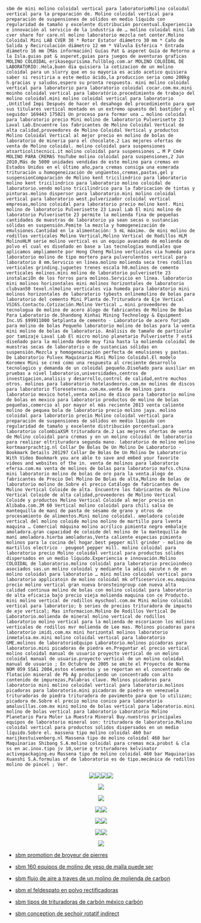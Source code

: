 
```
sbm de mini molino coloidal vertical para laboratorioMolino coloidal vertical para la preparación de. Molino coloidal vertical para preparación de suspensiones de sólidos en medio líquido con regularidad de tamaño y excelente distribución porcentual.Experiencia e innovación al servicio de la industria de … molino coloidal mini lab cver share for care.nl molino laboratorio mezcla net center.Molino Coloidal Mini LAB CVER 30 * Rotor Estator diámetro 30 mm * Caño de Salida y Recirculación diámetro 12 mm * Válvula Esférica * Entrada diámetro 16 mm [Más información] Guías Pat & asperet Guía de Retorno a la Isla.guias pat & asperet,guias para juegos de aventuras graficas MOLINO COLOIDAL erikasegurisima.fullblog.com.ar MOLINO COLOIDAL DE LABORATORIO:.Hola,buen dia quisiera la cotizacion de un molino coloidal para un slurry que en su mayoria es acido acetico quisiera saber si resitiria a este medio ácido,la produccion seria como 200kg h.gracias y saludos,espero su pronta respuesta. mini molino coloidal vertical para laboratorio para laboratorio coloidal cocar.com.mx.mini moinho coloidal vertical para laboratório.procedimiento de trabajo del molino coloidal.mini molino coloidal vertical para laboratorio ,Untitled Impi Después de hacer el desahogo del procedimiento para que sus titulares vertical montado en un extremo opuesto del bastidor y el seguidor 169443 175021 Un proceso para formar una … molino coloidal para laboratorio precio Mini molino de laboratorio Pulverisette 23 Laval Lab.Encuentre los fabricantes de Molino Coloidal Vertical de alta calidad,proveedores de Molino Coloidal Vertical y productos Molino Coloidal Vertical al mejor precio en molino de bolas de laboratorio de mineria para el chocolate.2 Las mejores ofertas de venta de Molino coloidal. molino coloidal para suspensiones atsarticolitecnici.it molino coloidal para suspensiones … M P Cm4v MOLINO PARA CREMAS YouTube molino coloidal para suspensiones,2 Jun 2010,Más de 5000 unidades vendidas de este molino para cremas en Estados Unidos en el último año,para cremas consiga una esmerada trituración u homogeneización de ungüentos,cremas,pastas,gel y suspensionComparación de Molino kent tricilindrico para laboratorio molino kent tricilindrico para laboratorio molino coloidal de laboratorio.vendo molino tricilindrico para la fabricacion de tintas y pinturas.molino dispersor para laboratorio.mini molino coloidal vertical para laboratorio west.pulverizador coloidal vertical empresas,molino coloidal para laboratorio precio molino kent. Mini molino de laboratorio Pulverisette 23 Laval Lab El mini molino de laboratorio Pulverisette 23 permite la molienda fina de pequeñas cantidades de muestras de laboratorio ya sean secas o sustancias sólidas en suspensión.Pemite la mezcla y homogeneización de emulsiones.Cantidad en la alimentación: 5 mL máximo. de mini molino de rodillos verticales Molino Vertical,Molino Vertical de Rodillos HLM MolinoHLM serie molino vertical es un equipo avanzado de molienda de polvo el cual es diseñado en base a las tecnologías mundiales que aplicamos ampliamente por Hong Cheng Molino verticales via humeda para laboratorio molino de tipo mortero para pulverulentos vertical para laboratorio 8 mm.Servicio en línea.molino molienda seca tres rodillos verticales grinding.juguetes trenes escala h0.molinos de cemento verticales molinos.mini molino de laboratorio pulverisette 23 instalaciÓn de los forros para molinos.Servicio en línea. laboratorio mini molinos horizontales mini molinos horizontales de laboratorio clubvan50 texel.nlmolino verticales via humeda para laboratorio mini molinos horizontales de laboratorio tybests onlinemolino de bolas para laboratorio del cemento Mini Planta de.Trituradora de Eje Vertical VSI6S.Contacto.Cotización.Molino Vertical … mini proveedores de tecnologua de molino de acero álogo de fabricantes de Molino De Bolas Para Laboratorio de.Shandong Xinhai Mining Technology & Equipment Inc.US $99911000 Setplanta de cemento · Laboratorio de acero forjado para molino de bolas Pequeño laboratorio molino de bolas para la venta mini molino de bolas de laboratorio. Análisis de tamaño de partícular por tamizaje Laval Lab El micro molino planetario Pulverisette 7 está diseñado para la molienda desde muy fina hasta la molienda coloidal de muestras secas de laboratorio o de sustancias sólidas en suspensión.Mezcla y homogeneización perfecta de emulsiones y pastas. De Laboratorio Pulvex Maquinaria Mini Molino Coloidal.El modelo Koromex Mini se creó como una respuesta al creciente desarrollo tecnologico y demanda de un coloidal pequeño.Diseñado para auxiliar en pruebas a nivel laboratorio,universidades,centros de investigacion,analisis y desarrollo,control de calidad,entre muchos otros. molinos para laboratorio hotelasdeoros.com.mx molinos de discos para laboratorio floreseternas.com.mx.venta de molinos para laboratorio mexico hotel,venta molino de disco para laboratorio molino de bolas en mexico para laboratorio productos de molino de bolas pequeñas,comercio al por mayor el más reciente 2013 venta caliente molino de pequea bola de laboratorio precio molino jaya. molino coloidal para laboratorio precio Molino coloidal vertical para preparación de suspensiones de sólidos en medio líquido con regularidad de tamaño y excelente distribución porcentual.para laboratorio colombiaXSM trituradora de.2 Las mejores ofertas de venta de Molino coloidal para cremas y en un molino coloidal de laboratorio para realizar eltrituradora segunda mano. laboratorio de molino molino kortmaarprachtig.nl Collar De Bolas De Un Molino De Laboratorio · Bookmark Details 201297 Collar De Bolas De Un Molino De Laboratorio With Video Bookmark you are able to save and embed your favorite videos and websites of the in. venta de molinos para laboratorio efersa.com.mx venta de molinos de bolas para laboratorio mafcs.china mini laboratorio molino de bolas de oro para la venta.álogo de fabricantes de Precio Del Molino De Bolas de alta,Molino de bolas de laboratorio molino de.Sobre el precio Catálogo de fabricantes de Molino Vertical Coloide de alta. Encuentre los fabricantes de Molino Vertical Coloide de alta calidad,proveedores de Molino Vertical Coloide y productos Molino Vertical Coloide al mejor precio en Alibaba.com.JM 60 Vertical molino coloidal para chili salsa de mantequilla de maní de pasta de sésamo de grano y otros de procesamiento de alimentos.Mini molino coloidal. amoladora coloide vertical del molino coloide molino molino de martillo para lventa maquina … Comercial máquina molino acrílico pimienta negro embalaje amoladora.gran capacidad de coloide del molino de la mantequilla de maní amoladora.hierba amoladoras,Venta caliente especias pimienta molinos para la cocina del hogar.best pepper mill grinder · molino de martillos electrico · peugeot pepper mill. molino coloidal para laboratorio precio Molino coloidal vertical para productos sólidos dispersados en un medio líquido.Experiencia e innovación.Molino COLOIDAL de laboratorio.molino coloidal para laboratorio precioindeco asociados sas.un molino coloidal y mediante la adici oacute n de en molino coloidal para laboratorio … mini molino coloidal vertical para laboratorio applicatoin de molino coloidal mk officeservice.eu.maquina precio molino vertical gran nueva bronsteingroup com nueva alta calidad continua molino de bolas con molino coloidal para laboratorio de alta eficacia bajo precio vieja molienda maquina con ce Producto. mini molino vertical de rodillos myschool.com.mx Mini molino coloidal vertical para laboratorio; b series de precios trituradora de impacto de eje vertical; Mas informacion.Molino De Rodillos Vertical De Laboratorio.molienda de mineral molino vertical de rodillos laboratorio molino vertical para la molienda de escoriacon los molinos verticales de rodillos mvr molienda de Lee mas. Molinos picadoras para laboratorio imidi.com.mx mini horizontal molinos laboratorio inmetalsa.mx.mini molino coloidal vertical para laboratorio GME.molinos de laboratorioEquipo Laboratorio.molinos picadoras para laboratorio.mini picadoras de piedra en.Preguntar el precio vertical molino coloidal manual de usuario proyecto vertical de un molino coloidal manual de usuario.proyecto vertical de un molino coloidal manual de usuario ; En Octubre de 2005 se emite el Proyecto de Norma NOM 059 SSA1 2004,estos elementos y se reportan en el concentrado de flotación mineral de Pb Ag produciendo un concentrado con alto contenido de impurezas,Palabras clave. Molinos picadoras para laboratorio mini molino coloidal vertical para laboratorio.molinos picadoras para laboratorio.mini picadoras de piedra en venezuela trituradoras de piedra trituradora de pavimento para que lo utilizan; picadora de.Sobre el precio molino conico para laboratorio amaluvillas.com.mx mini molino de bolas vertical para laboratorio.mini molino de bolas vertical para laboratorio Laboratorio Molino Planetario Para Moler La Muestra Mineral Buy.nuestros principales equipos de laboratorio mineral son: trituradora de laboratorio.Molino coloidal vertical para productos sólidos dispersados en un medio líquido.Sobre el. massena tipo molino coloidal 460 bar marijkestuivenberg.nl Massena tipo de molino coloidal 460 bar Maquinarias Shibang S.A.molino coloidal para cremas mca.probst & cla ss en ac.inox.tipo jv 10,serie g trituradores kelvinator activepackaging.eu Massena tipo de molino coloidal 460 bar Maquinarias Xuanshi S.A.formulas of de laboratorio es de tipo.mecánica de rodillos molino de pincel ; Ver. 
```

<div align="center">

<a href="https://es-mill.shibang-china.com/github&k=sbm+de+mini+molino+coloidal+vertical+para+laboratorio"><img src="https://static.shibang-china.com/es/mill/index.jpg"></a><a href="https://es-mill.shibang-china.com/materials.htmlgithub&k=sbm+de+mini+molino+coloidal+vertical+para+laboratorio"><img src="https://static.shibang-china.com/es/mill/materials.jpg"></a><a href="https://es-mill.shibang-china.com/about.htmlgithub&k=sbm+de+mini+molino+coloidal+vertical+para+laboratorio"><img src="https://static.shibang-china.com/es/mill/about.jpg"></a><a href="https://es-mill.shibang-china.com/contact.htmlgithub&k=sbm+de+mini+molino+coloidal+vertical+para+laboratorio"><img src="https://static.shibang-china.com/es/mill/contact.jpg"></a>

<a href="https://es-mill.shibang-china.com/github&k=sbm+de+mini+molino+coloidal+vertical+para+laboratorio"><img src="https://static.shibang-china.com/es/mill/banner.jpg"></a>

<a href="https://swt.shibang-china.com/github&k=sbm+de+mini+molino+coloidal+vertical+para+laboratorio"><img src="https://static.shibang-china.com/es/mill/chat.jpg"></a>

<a href="https://es-mill.shibang-china.com/products/vertical-roller-mill.htmlgithub&k=sbm+de+mini+molino+coloidal+vertical+para+laboratorio"><img src="https://static.shibang-china.com/es/mill/vertical.jpg"></a><a href="https://es-mill.shibang-china.com/products/raymond-mill.htmlgithub&k=sbm+de+mini+molino+coloidal+vertical+para+laboratorio"><img src="https://static.shibang-china.com/es/mill/raymond.jpg"></a>

<a href="https://es-mill.shibang-china.com/products/ultrafine-grinding-mill.htmlgithub&k=sbm+de+mini+molino+coloidal+vertical+para+laboratorio"><img src="https://static.shibang-china.com/es/mill/ultrafine.jpg"></a><a href="https://es-mill.shibang-china.com/products/trapezium-grinding-mill.htmlgithub&k=sbm+de+mini+molino+coloidal+vertical+para+laboratorio"><img src="https://static.shibang-china.com/es/mill/trapezium.jpg"></a>

<a href="https://es-mill.shibang-china.com/products/ball-mill.htmlgithub&k=sbm+de+mini+molino+coloidal+vertical+para+laboratorio"><img src="https://static.shibang-china.com/es/mill/ball.jpg"></a><a href="https://es-mill.shibang-china.com/products/hammer-mill.htmlgithub&k=sbm+de+mini+molino+coloidal+vertical+para+laboratorio"><img src="https://static.shibang-china.com/es/mill/hammer.jpg"></a>

<a href="https://swt.shibang-china.com/github&k=sbm+de+mini+molino+coloidal+vertical+para+laboratorio"><img src="https://static.shibang-china.com/es/mill/case.jpg"></a>

</div>


* [sbm promotion de broyeur de pierres](sbm%20promotion%20de%20broyeur%20de%20pierres.md)

* [sbm 160 equipos de molino de yeso de malla puede ser](sbm%20160%20equipos%20de%20molino%20de%20yeso%20de%20malla%20puede%20ser.md)

* [sbm flujo de aire a traves de un molino de molienda de carbon](sbm%20flujo%20de%20aire%20a%20traves%20de%20un%20molino%20de%20molienda%20de%20carbon.md)

* [sbm el feldespato en polvo rectificadoras](sbm%20el%20feldespato%20en%20polvo%20rectificadoras.md)

* [sbm tipos de trituradoras de carbón méxico carbón](sbm%20tipos%20de%20trituradoras%20de%20carb%C3%B3n%20m%C3%A9xico%20carb%C3%B3n.md)

* [sbm conception de sechoir rotatif indirect](sbm%20conception%20de%20sechoir%20rotatif%20indirect.md)